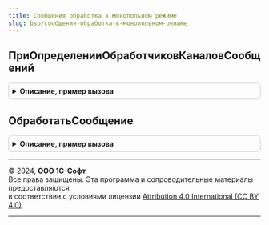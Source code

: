 ```yaml
---
title: Сообщения обработка в монопольном режиме
slug: bsp/сообщения-обработка-в-монопольном-режиме
---
```



## ПриОпределенииОбработчиковКаналовСообщений
<details style="margin: 1em 0; padding: 0.5em; border: 1px solid #ccc; border-radius: 6px;">

<summary style="font-weight: bold; cursor: pointer;">Описание, пример вызова</summary>

```bsl

// См. ОбменСообщениямиПереопределяемый.ПолучитьОбработчикиКаналовСообщений.
//
Процедура ПриОпределенииОбработчиковКаналовСообщений(Обработчики) Экспорт
```

Пример вызова
```bsl
СообщенияОбработкаВМонопольномРежиме.ПриОпределенииОбработчиковКаналовСообщений(Обработчики) 
```
</details>

## ОбработатьСообщение
<details style="margin: 1em 0; padding: 0.5em; border: 1px solid #ccc; border-radius: 6px;">

<summary style="font-weight: bold; cursor: pointer;">Описание, пример вызова</summary>

```bsl

// Выполняет обработку тела сообщения из канала в соответствии с алгоритмом текущего канала сообщений.
//
// Параметры:
//  КаналСообщений - Строка - идентификатор канала сообщений, из которого получено сообщение.
//  ТелоСообщения  - Произвольный - тело сообщения, полученное из канала, которое подлежит обработке.
//  Отправитель    - ПланОбменаСсылка.ОбменСообщениями - конечная точка, которая является отправителем сообщения.
//
Процедура ОбработатьСообщение(КаналСообщений, ТелоСообщения, Отправитель) Экспорт
```

Пример вызова
```bsl
СообщенияОбработкаВМонопольномРежиме.ОбработатьСообщение(КаналСообщений, ТелоСообщения, Отправитель) 
```
</details>

---

© 2024, **ООО 1С-Софт**  
Все права защищены. Эта программа и сопроводительные материалы предоставляются  
в соответствии с условиями лицензии [Attribution 4.0 International (CC BY 4.0)](https://creativecommons.org/licenses/by/4.0/legalcode).

---
